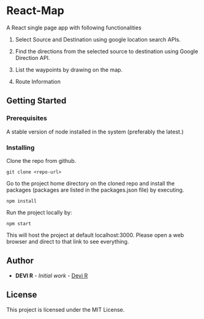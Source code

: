 # React-Map

A React single page app with following functionalities

1) Select Source and Destination using google location search APIs.

2) Find the directions from the selected source to destination using Google Direction API.

3) List the waypoints by drawing on the map.

4) Route Information

## Getting Started
### Prerequisites

A stable version of node installed in the system (preferably the latest.)

### Installing

Clone the repo from github.

```
git clone <repo-url>
```
Go to the project home directory on the cloned repo and install the packages (packages are listed in the packages.json file) by executing.

```
npm install
```
Run the project locally by:
```
npm start
```
This will host the project at default localhost:3000. Please open a web browser and direct to that link to see everything.

## Author

* **DEVI R** - *Initial work* - [Devi R](https://www.linkedin.com/in/devi-r-06bb94a7)

## License

This project is licensed under the MIT License.


